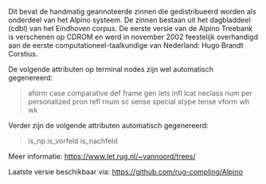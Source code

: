 Dit bevat de handmatig geannoteerde zinnen die gedistribueerd worden
als onderdeel van het Alpino systeem. De zinnen bestaan uit het
dagbladdeel (cdbl) van het Eindhoven corpus.  De eerste versie van de
Alpino Treebank is verschenen op CDROM en werd in november 2002
feestelijk overhandigd aan de eerste computationeel-taalkundige van
Nederland: Hugo Brandt Corstius.

De volgende attributen op terminal nodes zijn wel automatisch gegenereerd: 

> aform
> case
> comparative
> def
> frame
> gen
> iets
> infl
> lcat
> neclass
> num
> per
> personalized
> pron
> refl
> rnum
> sc
> sense
> special
> stype
> tense
> vform
> wh
> wk

Verder zijn de volgende attributen automatisch gegenereerd:

> is\_np
> is\_vorfeld
> is\_nachfeld

Meer informatie: https://www.let.rug.nl/~vannoord/trees/

Laatste versie beschikbaar via: https://github.com/rug-compling/Alpino
